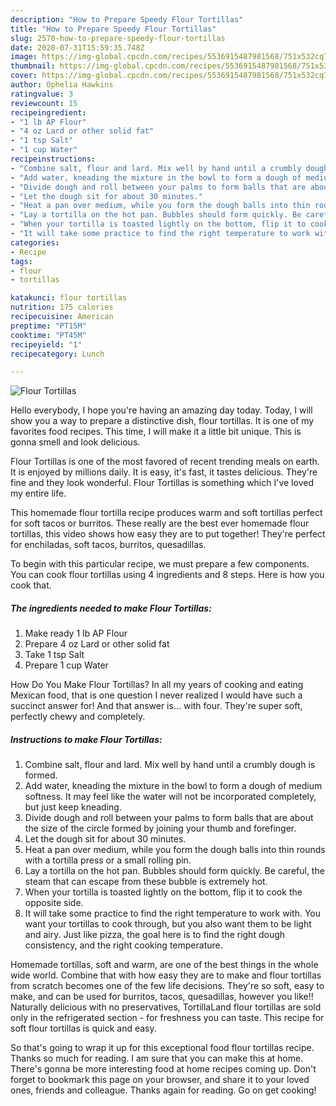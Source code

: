 ```yaml
---
description: "How to Prepare Speedy Flour Tortillas"
title: "How to Prepare Speedy Flour Tortillas"
slug: 2570-how-to-prepare-speedy-flour-tortillas
date: 2020-07-31T15:59:35.748Z
image: https://img-global.cpcdn.com/recipes/5536915487981568/751x532cq70/flour-tortillas-recipe-main-photo.jpg
thumbnail: https://img-global.cpcdn.com/recipes/5536915487981568/751x532cq70/flour-tortillas-recipe-main-photo.jpg
cover: https://img-global.cpcdn.com/recipes/5536915487981568/751x532cq70/flour-tortillas-recipe-main-photo.jpg
author: Ophelia Hawkins
ratingvalue: 3
reviewcount: 15
recipeingredient:
- "1 lb AP Flour"
- "4 oz Lard or other solid fat"
- "1 tsp Salt"
- "1 cup Water"
recipeinstructions:
- "Combine salt, flour and lard. Mix well by hand until a crumbly dough is formed."
- "Add water, kneading the mixture in the bowl to form a dough of medium softness. It may feel like the water will not be incorporated completely, but just keep kneading."
- "Divide dough and roll between your palms to form balls that are about the size of the circle formed by joining your thumb and forefinger."
- "Let the dough sit for about 30 minutes."
- "Heat a pan over medium, while you form the dough balls into thin rounds with a tortilla press or a small rolling pin."
- "Lay a tortilla on the hot pan. Bubbles should form quickly. Be careful, the steam that can escape from these bubble is extremely hot."
- "When your tortilla is toasted lightly on the bottom, flip it to cook the opposite side."
- "It will take some practice to find the right temperature to work with. You want your tortillas to cook through, but you also want them to be light and airy. Just like pizza, the goal here is to find the right dough consistency, and the right cooking temperature."
categories:
- Recipe
tags:
- flour
- tortillas

katakunci: flour tortillas 
nutrition: 175 calories
recipecuisine: American
preptime: "PT15M"
cooktime: "PT45M"
recipeyield: "1"
recipecategory: Lunch

---
```



![Flour Tortillas](https://img-global.cpcdn.com/recipes/5536915487981568/751x532cq70/flour-tortillas-recipe-main-photo.jpg)

Hello everybody, I hope you're having an amazing day today. Today, I will show you a way to prepare a distinctive dish, flour tortillas. It is one of my favorites food recipes. This time, I will make it a little bit unique. This is gonna smell and look delicious.

Flour Tortillas is one of the most favored of recent trending meals on earth. It is enjoyed by millions daily. It is easy, it's fast, it tastes delicious. They're fine and they look wonderful. Flour Tortillas is something which I've loved my entire life.

This homemade flour tortilla recipe produces warm and soft tortillas perfect for soft tacos or burritos. These really are the best ever homemade flour tortillas, this video shows how easy they are to put together! They&#39;re perfect for enchiladas, soft tacos, burritos, quesadillas.


To begin with this particular recipe, we must prepare a few components. You can cook flour tortillas using 4 ingredients and 8 steps. Here is how you cook that.

<!--inarticleads1-->

##### The ingredients needed to make Flour Tortillas:

1. Make ready 1 lb AP Flour
1. Prepare 4 oz Lard or other solid fat
1. Take 1 tsp Salt
1. Prepare 1 cup Water


How Do You Make Flour Tortillas? In all my years of cooking and eating Mexican food, that is one question I never realized I would have such a succinct answer for! And that answer is… with four. They&#39;re super soft, perfectly chewy and completely. 

<!--inarticleads2-->

##### Instructions to make Flour Tortillas:

1. Combine salt, flour and lard. Mix well by hand until a crumbly dough is formed.
1. Add water, kneading the mixture in the bowl to form a dough of medium softness. It may feel like the water will not be incorporated completely, but just keep kneading.
1. Divide dough and roll between your palms to form balls that are about the size of the circle formed by joining your thumb and forefinger.
1. Let the dough sit for about 30 minutes.
1. Heat a pan over medium, while you form the dough balls into thin rounds with a tortilla press or a small rolling pin.
1. Lay a tortilla on the hot pan. Bubbles should form quickly. Be careful, the steam that can escape from these bubble is extremely hot.
1. When your tortilla is toasted lightly on the bottom, flip it to cook the opposite side.
1. It will take some practice to find the right temperature to work with. You want your tortillas to cook through, but you also want them to be light and airy. Just like pizza, the goal here is to find the right dough consistency, and the right cooking temperature.


Homemade tortillas, soft and warm, are one of the best things in the whole wide world. Combine that with how easy they are to make and flour tortillas from scratch becomes one of the few life decisions. They&#39;re so soft, easy to make, and can be used for burritos, tacos, quesadillas, however you like!! Naturally delicious with no preservatives, TortillaLand flour tortillas are sold only in the refrigerated section - for freshness you can taste. This recipe for soft flour tortillas is quick and easy. 

So that's going to wrap it up for this exceptional food flour tortillas recipe. Thanks so much for reading. I am sure that you can make this at home. There's gonna be more interesting food at home recipes coming up. Don't forget to bookmark this page on your browser, and share it to your loved ones, friends and colleague. Thanks again for reading. Go on get cooking!
